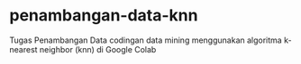 # penambangan-data-knn
Tugas Penambangan Data codingan data mining menggunakan algoritma k-nearest neighbor (knn) di Google Colab

